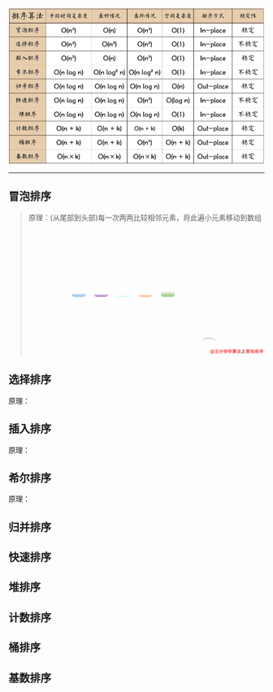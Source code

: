![20200320164211.png](https://raw.githubusercontent.com/itisl/Pic_Bed/master/img/20200320164211.png)

--- 
## 冒泡排序
> 原理：(从尾部到头部)每一次两两比较相邻元素，将此遍小元素移动到数组
![640.gif](https://raw.githubusercontent.com/itisl/Pic_Bed/master/img/640.gif)

## 选择排序
原理：


## 插入排序
原理：


## 希尔排序
原理：

## 归并排序

## 快速排序

## 堆排序

## 计数排序

## 桶排序

## 基数排序
